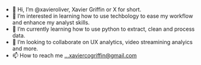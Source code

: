 - 👋 Hi, I’m @xavieroliver, Xavier Griffin or X for short. 
- 👀 I’m interested in learning how to use techbology to ease my workflow and enhance my analyst skills.
- 🌱 I’m currently learning how to use python to extract, clean and process data.
- 💞️ I’m looking to collaborate on UX analytics, video streamining analyics and more.
- 📫 How to reach me ...xaviercogriffin@gmail.com

<!---
xavieroliver/xavieroliver is a ✨ special ✨ repository because its `README.md` (this file) appears on your GitHub profile.
You can click the Preview link to take a look at your changes.
--->
